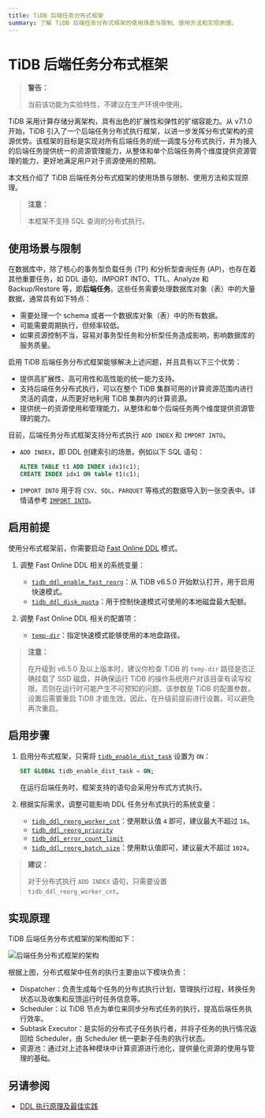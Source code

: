 ```yaml
---
title: TiDB 后端任务分布式框架
summary: 了解 TiDB 后端任务分布式框架的使用场景与限制、使用方法和实现原理。
---
```


# TiDB 后端任务分布式框架

> **警告：**
>
> 当前该功能为实验特性，不建议在生产环境中使用。

TiDB 采用计算存储分离架构，具有出色的扩展性和弹性的扩缩容能力。从 v7.1.0 开始，TiDB 引入了一个后端任务分布式执行框架，以进一步发挥分布式架构的资源优势。该框架的目标是实现对所有后端任务的统一调度与分布式执行，并为接入的后端任务提供统一的资源管理能力，从整体和单个后端任务两个维度提供资源管理的能力，更好地满足用户对于资源使用的预期。

本文档介绍了 TiDB 后端任务分布式框架的使用场景与限制、使用方法和实现原理。

> **注意：**
>
> 本框架不支持 SQL 查询的分布式执行。

## 使用场景与限制

在数据库中，除了核心的事务型负载任务 (TP) 和分析型查询任务 (AP)，也存在着其他重要任务，如 DDL 语句、IMPORT INTO、TTL、Analyze 和 Backup/Restore 等，即**后端任务**。这些任务需要处理数据库对象（表）中的大量数据，通常具有如下特点：

- 需要处理一个 schema 或者一个数据库对象（表）中的所有数据。
- 可能需要周期执行，但频率较低。
- 如果资源控制不当，容易对事务型任务和分析型任务造成影响，影响数据库的服务质量。

启用 TiDB 后端任务分布式框架能够解决上述问题，并且具有以下三个优势：

- 提供高扩展性、高可用性和高性能的统一能力支持。
- 支持后端任务分布式执行，可以在整个 TiDB 集群可用的计算资源范围内进行灵活的调度，从而更好地利用 TiDB 集群内的计算资源。
- 提供统一的资源使用和管理能力，从整体和单个后端任务两个维度提供资源管理的能力。

目前，后端任务分布式框架支持分布式执行 `ADD INDEX` 和 `IMPORT INTO`。

- `ADD INDEX`，即 DDL 创建索引的场景。例如以下 SQL 语句：

    ```sql
    ALTER TABLE t1 ADD INDEX idx1(c1);
    CREATE INDEX idx1 ON table t1(c1);
    ```

- `IMPORT INTO` 用于将 `CSV`、`SQL`、`PARQUET` 等格式的数据导入到一张空表中。详情请参考 [`IMPORT INTO`](/sql-statements/sql-statement-import-into.md)。

## 启用前提

使用分布式框架前，你需要启动 [Fast Online DDL](/system-variables.md#tidb_ddl_enable_fast_reorg-从-v630-版本开始引入) 模式。

1. 调整 Fast Online DDL 相关的系统变量：

    * [`tidb_ddl_enable_fast_reorg`](/system-variables.md#tidb_ddl_enable_fast_reorg-从-v630-版本开始引入)：从 TiDB v6.5.0 开始默认打开，用于启用快速模式。
    * [`tidb_ddl_disk_quota`](/system-variables.md#tidb_ddl_disk_quota-从-v630-版本开始引入)：用于控制快速模式可使用的本地磁盘最大配额。

2. 调整 Fast Online DDL 相关的配置项：

    * [`temp-dir`](/tidb-configuration-file.md#temp-dir-从-v630-版本开始引入)：指定快速模式能够使用的本地盘路径。

> **注意：**
>
> 在升级到 v6.5.0 及以上版本时，建议你检查 TiDB 的 `temp-dir` 路径是否正确挂载了 SSD 磁盘，并确保运行 TiDB 的操作系统用户对该目录有读写权限，否则在运行时可能产生不可预知的问题。该参数是 TiDB 的配置参数，设置后需要重启 TiDB 才能生效。因此，在升级前提前进行设置，可以避免再次重启。

## 启用步骤

1. 启用分布式框架，只需将 [`tidb_enable_dist_task`](/system-variables.md#tidb_enable_dist_task-从-v710-版本开始引入) 设置为 `ON`：

    ```sql
    SET GLOBAL tidb_enable_dist_task = ON;
    ```

    在运行后端任务时，框架支持的语句会采用分布式方式执行。

2. 根据实际需求，调整可能影响 DDL 任务分布式执行的系统变量：

    * [`tidb_ddl_reorg_worker_cnt`](/system-variables.md#tidb_ddl_reorg_worker_cnt)：使用默认值 `4` 即可，建议最大不超过 `16`。
    * [`tidb_ddl_reorg_priority`](/system-variables.md#tidb_ddl_reorg_priority)
    * [`tidb_ddl_error_count_limit`](/system-variables.md#tidb_ddl_error_count_limit)
    * [`tidb_ddl_reorg_batch_size`](/system-variables.md#tidb_ddl_reorg_batch_size)：使用默认值即可，建议最大不超过 `1024`。

> **建议：**
>
> 对于分布式执行 `ADD INDEX` 语句，只需要设置 `tidb_ddl_reorg_worker_cnt`。

## 实现原理

TiDB 后端任务分布式框架的架构图如下：

![后端任务分布式框架的架构](https://docs-download.pingcap.com/media/images/docs-cn/dist-task/dist-task-architect.jpg)

根据上图，分布式框架中任务的执行主要由以下模块负责：

- Dispatcher：负责生成每个任务的分布式执行计划，管理执行过程，转换任务状态以及收集和反馈运行时任务信息等。
- Scheduler：以 TiDB 节点为单位来同步分布式任务的执行，提高后端任务执行效率。
- Subtask Executor：是实际的分布式子任务执行者，并将子任务的执行情况返回给 Scheduler，由 Scheduler 统一更新子任务的执行状态。
- 资源池：通过对上述各种模块中计算资源进行池化，提供量化资源的使用与管理的基础。

## 另请参阅

* [DDL 执行原理及最佳实践](/ddl-introduction.md)
